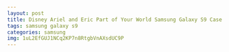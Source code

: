 ```yaml
---
layout: post
title: Disney Ariel and Eric Part of Your World Samsung Galaxy S9 Case
tags: samsung galaxy s9
categories: samsung
img: 1uL2EfGUJ1NCq2KP7n8RtgbVnAXsdUC9P
---
```

